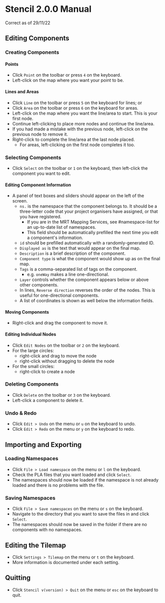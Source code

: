 # Stencil 2.0.0 Manual
Correct as of 29/11/22

## Editing Components
### Creating Components
#### Points
- Click `Point` on the toolbar or press `4` on the keyboard.
- Left-click on the map where you want your point to be.

#### Lines and Areas
- Click `Line` on the toolbar or press `5` on the keyboard for lines; or
- Click `Area` on the toolbar or press `6` on the keyboard for areas.
- Left-click on the map where you want the line/area to start. This is your first node.
- Continue left-clicking to place more nodes and continue the line/area.
- If you had made a mistake with the previous node, left-click on the previous node to remove it.
- Right-click to complete the line/area at the last node placed.
  - For areas, left-clicking on the first node completes it too.

### Selecting Components
- Click `Select` on the toolbar or `1` on the keyboard, then left-click the component you want to edit.

#### Editing Component Information
- A panel of text boxes and sliders should appear on the left of the screen.
  - `ns.` is the namespace that the component belongs to. It should be a three-letter code that your project organisers have assigned, or that you have registered.
    - If you are in the MRT Mapping Services, see #namespace-list for an up-to-date list of namespaces.
    - This field should be automatically prefilled the next time you edit a component's information.
  - `id` should be prefilled automatically with a randomly-generated ID.
  - `Displayed as` is the text that would appear on the final map.
  - `Description` is a brief description of the component.
  - `Component type` is what the component would show up as on the final map.
  - `Tags` is a comma-separated list of tags on the component.
    - e.g. `oneWay` makes a line one-directional.
  - `Layer` controls whether the component appears below or above other components.
  - In lines, `Reverse direction` reverses the order of the nodes. This is useful for one-directional components.
  - A list of coordinates is shown as well below the information fields.

#### Moving Components
- Right-click and drag the component to move it.

#### Editing Individual Nodes
- Click `Edit Nodes` on the toolbar or `2` on the keyboard.
- For the large circles:
  - right-click and drag to move the node
  - right-click without dragging to delete the node
- For the small circles:
  - right-click to create a node

### Deleting Components
- Click `Delete` on the toolbar or `3` on the keyboard.
- Left-click a component to delete it.

### Undo & Redo
- Click `Edit > Undo` on the menu or `u` on the keyboard to undo.
- Click `Edit > Redo` on the menu or `y` on the keyboard to redo.

## Importing and Exporting
### Loading Namespaces
- Click `File > Load namespace` on the menu or `l` on the keyboard.
- Check the PLA files that you want loaded and click `Select`.
- The namespaces should now be loaded if the namespace is not already loaded and there is no problems with the file.

### Saving Namespaces
- Click `File > Save namespaces` on the menu or `s` on the keyboard.
- Navigate to the directory that you want to save the files in and click `Select`.
- The namespaces should now be saved in the folder if there are no components with no namespaces.

## Editing the Tilemap
- Click `Settings > Tilemap` on the menu or `t` on the keyboard.
- More information is documented under each setting.

## Quitting
- Click `Stencil v(version) > Quit` on the menu or `esc` on the keyboard to quit.
